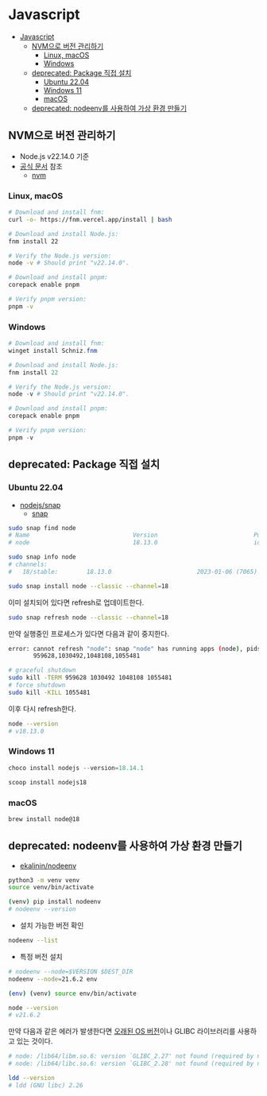 # Javascript

- [Javascript](#javascript)
  - [NVM으로 버전 관리하기](#nvm으로-버전-관리하기)
    - [Linux, macOS](#linux-macos)
    - [Windows](#windows)
  - [deprecated: Package 직접 설치](#deprecated-package-직접-설치)
    - [Ubuntu 22.04](#ubuntu-2204)
    - [Windows 11](#windows-11)
    - [macOS](#macos)
  - [deprecated: nodeenv를 사용하여 가상 환경 만들기](#deprecated-nodeenv를-사용하여-가상-환경-만들기)

## NVM으로 버전 관리하기

- Node.js v22.14.0 기준
- [공식 문서](https://nodejs.org/en/download) 참조
  - [nvm](https://github.com/nvm-sh/nvm)

### Linux, macOS

```sh
# Download and install fnm:
curl -o- https://fnm.vercel.app/install | bash

# Download and install Node.js:
fnm install 22

# Verify the Node.js version:
node -v # Should print "v22.14.0".

# Download and install pnpm:
corepack enable pnpm

# Verify pnpm version:
pnpm -v
```

### Windows

```powershell
# Download and install fnm:
winget install Schniz.fnm

# Download and install Node.js:
fnm install 22

# Verify the Node.js version:
node -v # Should print "v22.14.0".

# Download and install pnpm:
corepack enable pnpm

# Verify pnpm version:
pnpm -v
```

## deprecated: Package 직접 설치

### Ubuntu 22.04

- [nodejs/snap](https://github.com/nodejs/snap#installation)
  - [snap](https://nodejs.org/en/download/package-manager/#snap)

```sh
sudo snap find node
# Name                             Version                           Publisher               Notes    Summary
# node                             18.13.0                           iojs✓                   classic  Node.js
```

```sh
sudo snap info node
# channels:
#   18/stable:        18.13.0                        2023-01-06 (7065) 32MB classic
```

```sh
sudo snap install node --classic --channel=18
```

이미 설치되어 있다면 refresh로 업데이트한다.

```sh
sudo snap refresh node --classic --channel=18
```

만약 실행중인 프로세스가 있다면 다음과 같이 중지한다.

```sh
error: cannot refresh "node": snap "node" has running apps (node), pids:
       959628,1030492,1048108,1055481
```

```sh
# graceful shutdown
sudo kill -TERM 959628 1030492 1048108 1055481
# force shutdown
sudo kill -KILL 1055481
```

이후 다시 refresh한다.

```sh
node --version
# v18.13.0
```

### Windows 11

```ps1
choco install nodejs --version=18.14.1
```

```ps1
scoop install nodejs18
```

### macOS

```sh
brew install node@18
```

## deprecated: nodeenv를 사용하여 가상 환경 만들기

- [ekalinin/nodeenv](https://github.com/ekalinin/nodeenv)

```sh
python3 -m venv venv
source venv/bin/activate
```

```sh
(venv) pip install nodeenv
# nodeenv --version
```

- 설치 가능한 버전 확인

```sh
nodeenv --list
```

- 특정 버전 설치

```sh
# nodeenv --node=$VERSION $DEST_DIR
nodeenv --node=21.6.2 env
```

```sh
(env) (venv) source env/bin/activate
```

```sh
node --version
# v21.6.2
```

만약 다음과 같은 에러가 발생한다면
[오래된 OS 버전](https://github.com/nodejs/node/issues/43246)이나
GLIBC 라이브러리를 사용하고 있는 것이다.

```sh
# node: /lib64/libm.so.6: version `GLIBC_2.27' not found (required by node)
# node: /lib64/libc.so.6: version `GLIBC_2.28' not found (required by node)
```

```sh
ldd --version
# ldd (GNU libc) 2.26
```
